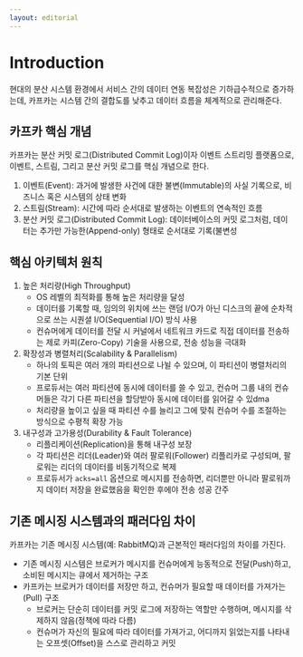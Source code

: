 ```yaml
---
layout: editorial
---
```


# Introduction

현대의 분산 시스템 환경에서 서비스 간의 데이터 연동 복잡성은 기하급수적으로 증가하는데, 카프카는 시스템 간의 결합도를 낮추고 데이터 흐름을 체계적으로 관리해준다.

## 카프카 핵심 개념

카프카는 분산 커밋 로그(Distributed Commit Log)이자 이벤트 스트리밍 플랫폼으로, 이벤트, 스트림, 그리고 분산 커밋 로그를 핵심 개념으로 한다.

1. 이벤트(Event): 과거에 발생한 사건에 대한 불변(Immutable)의 사실 기록으로, 비즈니스 혹은 시스템의 상태 변화
2. 스트림(Stream): 시간에 따라 순서대로 발생하는 이벤트의 연속적인 흐름
3. 분산 커밋 로그(Distributed Commit Log): 데이터베이스의 커밋 로그처럼, 데이터는 추가만 가능한(Append-only) 형태로 순서대로 기록(불변성

## 핵심 아키텍처 원칙

1. 높은 처리량(High Throughput)
    - OS 레벨의 최적화를 통해 높은 처리량을 달성
    - 데이터를 기록할 때, 임의의 위치에 쓰는 랜덤 I/O가 아닌 디스크의 끝에 순차적으로 쓰는 시퀀셜 I/O(Sequential I/O) 방식 사용
    - 컨슈머에게 데이터를 전달 시 커널에서 네트워크 카드로 직접 데이터를 전송하는 제로 카피(Zero-Copy) 기술을 사용으로, 전송 성능을 극대화
2. 확장성과 병렬처리(Scalability & Parallelism)
    - 하나의 토픽은 여러 개의 파티션으로 나뉠 수 있으며, 이 파티션이 병렬처리의 기본 단위
    - 프로듀서는 여러 파티션에 동시에 데이터를 쓸 수 있고, 컨슈머 그룹 내의 컨슈머들은 각기 다른 파티션을 할당받아 동시에 데이터를 읽어갈 수 있dma
    - 처리량을 높이고 싶을 때 파티션 수를 늘리고 그에 맞춰 컨슈머 수를 조절하는 방식으로 수평적 확장 가능
3. 내구성과 고가용성(Durability & Fault Tolerance)
    - 리플리케이션(Replication)을 통해 내구성 보장
    - 각 파티션은 리더(Leader)와 여러 팔로워(Follower) 리플리카로 구성되며, 팔로워는 리더의 데이터를 비동기적으로 복제
    - 프로듀서가 `acks=all` 옵션으로 메시지를 전송하면, 리더뿐만 아니라 팔로워까지 데이터 저장을 완료했음을 확인한 후에야 전송 성공 간주

## 기존 메시징 시스템과의 패러다임 차이

카프카는 기존 메시징 시스템(예: RabbitMQ)과 근본적인 패러다임의 차이를 가진다.

- 기존 메시징 시스템은 브로커가 메시지를 컨슈머에게 능동적으로 전달(Push)하고, 소비된 메시지는 큐에서 제거하는 구조
- 카프카는 브로커가 데이터를 저장만 하고, 컨슈머가 필요할 때 데이터를 가져가는(Pull) 구조
    - 브로커는 단순히 데이터를 커밋 로그에 저장하는 역할만 수행하며, 메시지를 삭제하지 않음(정책에 따라 다름)
    - 컨슈머가 자신의 필요에 따라 데이터를 가져가고, 어디까지 읽었는지를 나타내는 오프셋(Offset)을 스스로 관리하고 커밋

